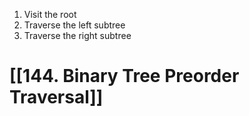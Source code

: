 1. Visit the root 
2. Traverse the left subtree
3. Traverse the right subtree

# [[144. Binary Tree Preorder Traversal]]